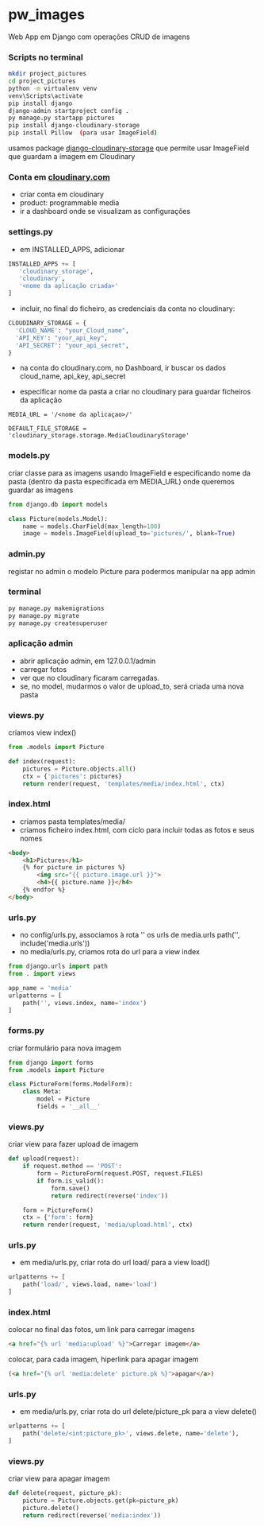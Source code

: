 # pw_images
Web App em Django com operações CRUD de imagens

### Scripts no terminal
```bash
mkdir project_pictures
cd project_pictures
python -m virtualenv venv
venv\Scripts\activate
pip install django
django-admin startproject config .
py manage.py startapp pictures
pip install django-cloudinary-storage
pip install Pillow  (para usar ImageField)
```

usamos package [django-cloudinary-storage](https://github.com/klis87/django-cloudinary-storage) que permite usar ImageField que guardam a imagem em Cloudinary

### Conta em [cloudinary.com](https://cloudinary.com/)
* criar conta em cloudinary 
* product: programmable media
* ir a dashboard onde se visualizam as configurações

### settings.py 

* em INSTALLED_APPS, adicionar 
```Python
INSTALLED_APPS += [
   'cloudinary_storage',
   'cloudinary',
   '<nome da aplicação criada>'
]
```
* incluir, no final do ficheiro, as credenciais da conta no cloudinary:
```python
CLOUDINARY_STORAGE = {
  'CLOUD_NAME': "your_Cloud_name",
  'API_KEY': "your_api_key",
  'API_SECRET': "your_api_secret",
}
```
   * na conta do cloudinary.com, no Dashboard, ir buscar os dados cloud_name, api_key, api_secret
   
* especificar nome da pasta a criar no cloudinary para guardar ficheiros da aplicação
```
MEDIA_URL = '/<nome da aplicaçao>/'

DEFAULT_FILE_STORAGE = 'cloudinary_storage.storage.MediaCloudinaryStorage'
```
### models.py

criar classe para as imagens usando ImageField e especificando nome da pasta (dentro da pasta especificada em MEDIA_URL) onde queremos guardar as imagens
```Python
from django.db import models

class Picture(models.Model):
    name = models.CharField(max_length=100)
    image = models.ImageField(upload_to='pictures/', blank=True)
```

### admin.py
registar no admin o modelo Picture para podermos manipular na app admin

### terminal
```bash
py manage.py makemigrations
py manage.py migrate
py manage.py createsuperuser
```

### aplicação admin

* abrir aplicação admin, em 127.0.0.1/admin
* carregar fotos
* ver que no cloudinary ficaram carregadas. 
* se, no model,  mudarmos o valor de upload_to, será criada uma nova pasta

### views.py

criamos view index()
```python
from .models import Picture

def index(request):
    pictures = Picture.objects.all()
    ctx = {'pictures': pictures}
    return render(request, 'templates/media/index.html', ctx)
```

### index.html
* criamos pasta templates/media/
* criamos ficheiro index.html, com ciclo para incluir todas as fotos e seus nomes
```html
<body>
    <h1>Pictures</h1>
    {% for picture in pictures %}
        <img src="{{ picture.image.url }}">
        <h4>{{ picture.name }}</h4>
    {% endfor %}
</body>
```


### urls.py
* no config/urls.py, associamos à rota '' os urls de media.urls
    path('', include('media.urls'))
* no media/urls.py, criamos rota do url para a view index
```python
from django.urls import path
from . import views

app_name = 'media'
urlpatterns = [
    path('', views.index, name='index')
]
```


### forms.py
criar formulário para nova imagem 

```python
from django import forms
from .models import Picture

class PictureForm(forms.ModelForm):
    class Meta:
        model = Picture
        fields = '__all__'
```

### views.py
criar view para fazer upload de imagem

```python
def upload(request):
    if request.method == 'POST':
        form = PictureForm(request.POST, request.FILES)
        if form.is_valid():
            form.save()
            return redirect(reverse('index'))

    form = PictureForm()
    ctx = {'form': form}
    return render(request, 'media/upload.html', ctx)
```


### urls.py
* em media/urls.py, criar rota do url load/ para a view load()
```python
urlpatterns += [
    path('load/', views.load, name='load')
]
```

### index.html
colocar no final das fotos, um link para carregar imagens
```html
<a href="{% url 'media:upload' %}">Carregar imagem</a>
```
colocar, para cada imagem, hiperlink para apagar imagem
```html
(<a href="{% url 'media:delete' picture.pk %}">apagar</a>)
```


### urls.py
* em media/urls.py, criar rota do url delete/picture_pk para a view delete()
```python
urlpatterns += [
    path('delete/<int:picture_pk>', views.delete, name='delete'),
]
```

### views.py
criar view para apagar imagem

```python
def delete(request, picture_pk):
    picture = Picture.objects.get(pk=picture_pk)
    picture.delete()
    return redirect(reverse('media:index'))
```

